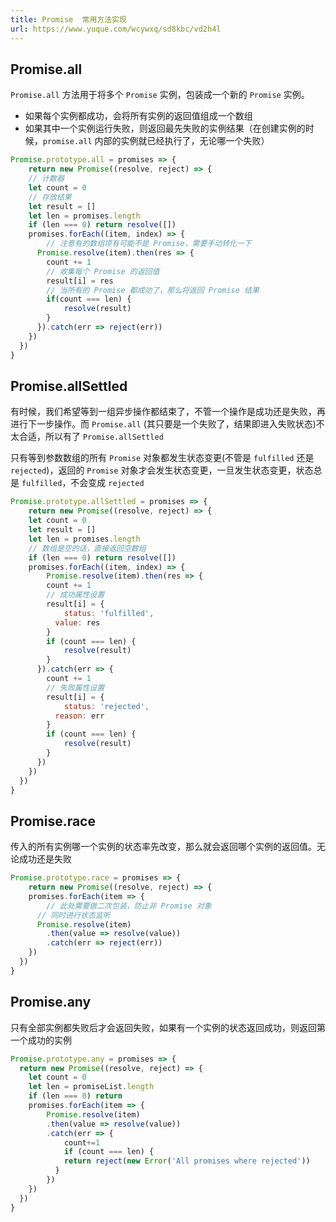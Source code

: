 ```yaml
---
title: Promise  常用方法实现
url: https://www.yuque.com/wcywxq/sd8kbc/vd2h4l
---
```


<a name="OgAA4"></a>

## Promise.all

`Promise.all` 方法用于将多个 `Promise` 实例，包装成一个新的 `Promise` 实例。

- 如果每个实例都成功，会将所有实例的返回值组成一个数组
- 如果其中一个实例运行失败，则返回最先失败的实例结果（在创建实例的时候，`promise.all` 内部的实例就已经执行了，无论哪一个失败）

```javascript
Promise.prototype.all = promises => {
	return new Promise((resolve, reject) => {
  	// 计数器
    let count = 0
    // 存放结果
    let result = []
    let len = promises.length
    if (len === 0) return resolve([])
    promises.forEach((item, index) => {
    	// 注意有的数组项有可能不是 Promise，需要手动转化一下
      Promise.resolve(item).then(res => {
      	count += 1
        // 收集每个 Promise 的返回值
       	result[i] = res
        // 当所有的 Promise 都成功了，那么将返回 Promise 结果
        if(count === len) {
        	resolve(result)
        }
      }).catch(err => reject(err))
    })
  })
}
```

<a name="N2V7r"></a>

## Promise.allSettled

有时候，我们希望等到一组异步操作都结束了，不管一个操作是成功还是失败，再进行下一步操作。而 `Promise.all` (其只要是一个失败了，结果即进入失败状态)不太合适，所以有了 `Promise.allSettled`

只有等到参数数组的所有 `Promise` 对象都发生状态变更(不管是 `fulfilled` 还是 `rejected`)，返回的 `Promise` 对象才会发生状态变更，一旦发生状态变更，状态总是 `fulfilled`，不会变成 `rejected`

```javascript
Promise.prototype.allSettled = promises => {
	return new Promise((resolve, reject) => {
  	let count = 0
    let result = []
    let len = promises.length
    // 数组是空的话，直接返回空数组
    if (len === 0) return resolve([])
    promises.forEach((item, index) => {
    	Promise.resolve(item).then(res => {
      	count += 1
        // 成功属性设置
        result[i] = {
        	status: 'fulfilled',
          value: res
        }
        if (count === len) {
        	resolve(result)
        }
      }).catch(err => {
      	count += 1
        // 失败属性设置
        result[i] = {
        	status: 'rejected',
          reason: err
        }
        if (count === len) {
        	resolve(result)
        }
      })
    })
  })
}
```

<a name="m5Trz"></a>

## Promise.race

传入的所有实例哪一个实例的状态率先改变，那么就会返回哪个实例的返回值。无论成功还是失败

```javascript
Promise.prototype.race = promises => {
	return new Promise((resolve, reject) => {
  	promises.forEach(item => {
  		// 此处需要做二次包装，防止非 Promise 对象
      // 同时进行状态监听
      Promise.resolve(item)
        .then(value => resolve(value))
        .catch(err => reject(err))
  	})
  })
}
```

<a name="jdISu"></a>

## Promise.any

只有全部实例都失败后才会返回失败，如果有一个实例的状态返回成功，则返回第一个成功的实例

```javascript
Promise.prototype.any = promises => {
  return new Promise((resolve, reject) => {
    let count = 0
  	let len = promiseList.length
    if (len === 0) return
    promises.forEach(item => {
    	Promise.resolve(item)
      	.then(value => resolve(value))
      	.catch(err => {
      		count+=1
        	if (count === len) {
          	return reject(new Error('All promises where rejected'))
          }
      	})
    })
  })
}
```

